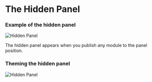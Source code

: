 The Hidden Panel
====

### Example of the hidden panel
![Hidden Panel](/zen-grid-framework-4/images/effects/hidden-panel.jpg)
 
The hidden panel appears when you publish any module to the panel position.

### Theming the hidden panel
![Hidden Panel](/zen-grid-framework-4/images/effects/hiddenpanel.jpg)
 
